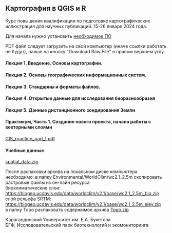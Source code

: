 ## Картография в QGIS и R
Курс повышения квалификации по подготовке картографических иллюстрация для научных публикаций.
15-26 января 2024 года.

Для начала нужно установить [необходимое ПО](https://github.com/MaxCarabus/CartographyQGISandR/blob/main/QGIS_and_R_soft.pdf)

PDF файл следует загрузить на свой компьютер (иначе ссылки работать не будут), нажав на кнопку "Download Raw File" в правом верхнем углу.

#### Лекция 1. Введение. Основы картографии.

#### Лекция 2. Основы географических информационных систем.

#### Лекция 3. Стандарны и форматы файлов.

#### Лекция 4. Открытые данные для исследования биоразнообразия

#### Лекция 5. Данные дистанционного зондирования Земли

#### Практикум, Часть 1. Создание нового проекта, начало работы с векторными слоями 
[GIS_practice_part_1.pdf](https://github.com/MaxCarabus/CartographyQGISandR/blob/main/GIS_practice_part_1.pdf)

#### Учебные данные 
[spatial_data.zip](https://github.com/MaxCarabus/CartographyQGISandR/blob/main/spatial_data.zip)

После распаковки архива на локальном диске компьютера необходимо: 
в папку Environmental/WorldClim/wc2.1_2.5m скопировать растровые файлы из он-лайн ресурса<br>
биоклиматические слои: https://biogeo.ucdavis.edu/data/worldclim/v2.1/base/wc2.1_2.5m_bio.zip<br>
слой рельефа SRTM: https://biogeo.ucdavis.edu/data/worldclim/v2.1/base/wc2.1_2.5m_elev.zip<br>
в папку Topo распаковать содержимое архива [Topo.zip](https://github.com/MaxCarabus/CartographyQGISandR/blob/main/Topo.zip) 

Карагандинский Университет им. Е.А. Букетова<br>
БГФ, Исслодовательский парк биотехнологий и экомониторинга
